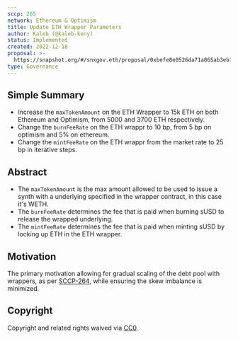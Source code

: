 ```yaml
---
sccp: 265
network: Ethereum & Optimism
title: Update ETH Wrapper Parameters
author: Kaleb (@kaleb-keny)
status: Implemented
created: 2022-12-18
proposal: >-
  https://snapshot.org/#/snxgov.eth/proposal/0xbefe8e0526da71a865ab3eb16fd83dbee08c0be6395d945285b2f366c48d853b
type: Governance
---
```


<!--You can leave these HTML comments in your merged SCCP and delete the visible duplicate text guides, they will not appear and may be helpful to refer to if you edit it again. This is the suggested template for new SCCPs. Note that an SCCP number will be assigned by an editor. When opening a pull request to submit your SCCP, please use an abbreviated title in the filename, `sccp-draft_title_abbrev.md`. The title should be 44 characters or less.-->

## Simple Summary

<!--"If you can't explain it simply, you don't understand it well enough." Provide a simplified and layman-accessible explanation of the SCCP.-->

- Increase the `maxTokenAmount` on the ETH Wrapper to 15k ETH on both Ethereum and Optimism, from 5000 and 3700 ETH respectively.
- Change the `burnFeeRate` on the ETH wrappr to 10 bp, from 5 bp on optimism and 5% on ethereum.
- Change the `mintFeeRate` on the ETH wrappr from the market rate to 25 bp in iterative steps.

## Abstract

<!--A short (~200 word) description of the variable change proposed.-->

- The `maxTokenAmount` is the max amount allowed to be used to issue a synth with a underlying specified in the wrapper contract, in this case it's WETH.
- The `burnFeeRate` determines the fee that is paid when burning sUSD to release the wrapped underlying.
- The `mintFeeRate` determines the fee that is paid when minting sUSD by locking up ETH in the ETH wrapper.


## Motivation

<!--The motivation is critical for SCCPs that want to update variables within Synthetix. It should clearly explain why the existing variable is not incentive aligned. SCCP submissions without sufficient motivation may be rejected outright.-->

The primary motivation allowing for gradual scaling of the debt pool with wrappers, as per [SCCP-264](https://sips.synthetix.io/sccp/sccp-264/), while ensuring the skew imbalance is minimized.

## Copyright

Copyright and related rights waived via [CC0](https://creativecommons.org/publicdomain/zero/1.0/).

